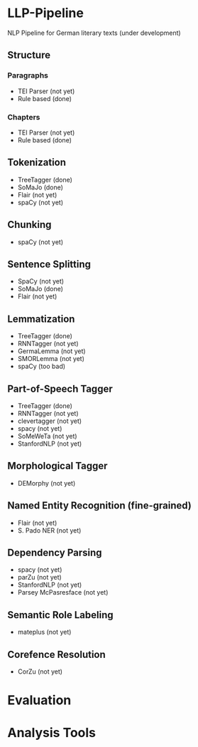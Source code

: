 # LLP-Pipeline
NLP Pipeline for German literary texts (under development)
## Structure
### Paragraphs
* TEI Parser (not yet)
* Rule based (done)
### Chapters
* TEI Parser (not yet)
* Rule based (done)
## Tokenization
* TreeTagger (done)
* SoMaJo (done)
* Flair (not yet)
* spaCy (not yet)
## Chunking
* spaCy (not yet)
## Sentence Splitting
* SpaCy (not yet)
* SoMaJo (done)
* Flair (not yet)
## Lemmatization
* TreeTagger (done)
* RNNTagger (not yet)
* GermaLemma (not yet)
* SMORLemma (not yet)
* spaCy (too bad)
## Part-of-Speech Tagger
* TreeTagger (done)
* RNNTagger (not yet)
* clevertagger (not yet)
* spacy (not yet)
* SoMeWeTa (not yet)
* StanfordNLP (not yet)
## Morphological Tagger
* DEMorphy (not yet)
## Named Entity Recognition (fine-grained)
* Flair (not yet)
* S. Pado NER (not yet)
## Dependency Parsing
* spacy (not yet)
* parZu (not yet)
* StanfordNLP (not yet)
* Parsey McPasresface (not yet)
## Semantic Role Labeling
* mateplus (not yet)
## Corefence Resolution
* CorZu (not yet)
# Evaluation
# Analysis Tools
